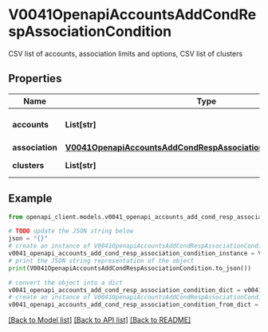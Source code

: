 # V0041OpenapiAccountsAddCondRespAssociationCondition

CSV list of accounts, association limits and options, CSV list of clusters

## Properties

Name | Type | Description | Notes
------------ | ------------- | ------------- | -------------
**accounts** | **List[str]** | CSV accounts list | 
**association** | [**V0041OpenapiAccountsAddCondRespAssociationConditionAssociation**](V0041OpenapiAccountsAddCondRespAssociationConditionAssociation.md) |  | [optional] 
**clusters** | **List[str]** | CSV clusters list | [optional] 

## Example

```python
from openapi_client.models.v0041_openapi_accounts_add_cond_resp_association_condition import V0041OpenapiAccountsAddCondRespAssociationCondition

# TODO update the JSON string below
json = "{}"
# create an instance of V0041OpenapiAccountsAddCondRespAssociationCondition from a JSON string
v0041_openapi_accounts_add_cond_resp_association_condition_instance = V0041OpenapiAccountsAddCondRespAssociationCondition.from_json(json)
# print the JSON string representation of the object
print(V0041OpenapiAccountsAddCondRespAssociationCondition.to_json())

# convert the object into a dict
v0041_openapi_accounts_add_cond_resp_association_condition_dict = v0041_openapi_accounts_add_cond_resp_association_condition_instance.to_dict()
# create an instance of V0041OpenapiAccountsAddCondRespAssociationCondition from a dict
v0041_openapi_accounts_add_cond_resp_association_condition_from_dict = V0041OpenapiAccountsAddCondRespAssociationCondition.from_dict(v0041_openapi_accounts_add_cond_resp_association_condition_dict)
```
[[Back to Model list]](../README.md#documentation-for-models) [[Back to API list]](../README.md#documentation-for-api-endpoints) [[Back to README]](../README.md)



